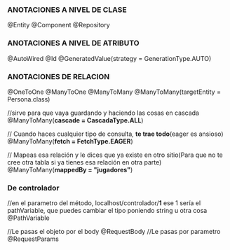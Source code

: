 ### ANOTACIONES A NIVEL DE CLASE
@Entity
@Component
@Repository

### ANOTACIONES A NIVEL DE ATRIBUTO
@AutoWired
@Id
@GeneratedValue(strategy = GenerationType.AUTO)

### ANOTACIONES DE RELACION
@OneToOne
@ManyToOne
@ManyToMany
@ManyToMany(targetEntity = Persona.class)

//sirve para que vaya guardando y haciendo las cosas en cascada
@ManyToMany(**cascade = CascadaType.ALL**) 

// Cuando haces cualquier tipo de consulta, **te trae todo**(eager es ansioso)
@ManyToMany(**fetch = FetchType.EAGER**) 

// Mapeas esa relación y le dices que ya existe en otro sitio(Para que no te cree otra tabla si ya tienes esa relación en otra parte)
@ManyToMany(**mappedBy = "jugadores"**) 
### De controlador
//en el parametro del método, localhost/controlador/**1** ese 1 sería el pathVariable, que puedes cambiar el tipo poniendo string u otra cosa
@PathVariable 

//Le pasas el objeto por el body
@RequestBody
//Le pasas por parametro
@RequestParams